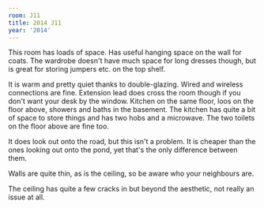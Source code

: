 ```yaml
---
room: J11
title: 2014 J11
year: '2014'
---
```


This room has loads of space. Has useful hanging space on the wall for coats. The wardrobe doesn't have much space for long dresses though, but is great for storing jumpers etc. on the top shelf.

It is warm and pretty quiet thanks to double-glazing. Wired and wireless connections are fine. Extension lead does cross the room though if you don't want your desk by the window. Kitchen on the same floor, loos on the floor above, showers and baths in the basement. The kitchen has quite a bit of space to store things and has two hobs and a microwave. The two toilets on the floor above are fine too.

It does look out onto the road, but this isn't a problem. It is cheaper than the ones looking out onto the pond, yet that's the only difference between them. 

Walls are quite thin, as is the ceiling, so be aware who your neighbours are. 

The ceiling has quite a few cracks in but beyond  the aesthetic, not really an issue at all.
